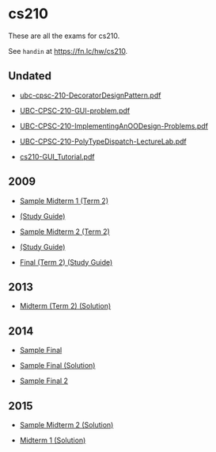# cs210

These are all the exams for cs210.

See `handin` at https://fn.lc/hw/cs210.



## Undated


* [ubc-cpsc-210-DecoratorDesignPattern.pdf](/static/exams/cs210/0/ubc-cpsc-210-DecoratorDesignPattern.pdf)

* [UBC-CPSC-210-GUI-problem.pdf](/static/exams/cs210/0/UBC-CPSC-210-GUI-problem.pdf)

* [UBC-CPSC-210-ImplementingAnOODesign-Problems.pdf](/static/exams/cs210/0/UBC-CPSC-210-ImplementingAnOODesign-Problems.pdf)

* [UBC-CPSC-210-PolyTypeDispatch-LectureLab.pdf](/static/exams/cs210/0/UBC-CPSC-210-PolyTypeDispatch-LectureLab.pdf)

* [cs210-GUI_Tutorial.pdf](/static/exams/cs210/0/cs210-GUI_Tutorial.pdf)



## 2009


* [Sample Midterm 1 (Term 2)](/static/exams/cs210/2009/cs210-2009-t2-sample-midterm1.pdf)

* [(Study Guide)](/static/exams/cs210/2009/cs210-2009-t2-studyguide-midterm1.pdf)

* [Sample Midterm 2 (Term 2)](/static/exams/cs210/2009/cs210-2009-t2-sample-midterm2.pdf)

* [(Study Guide)](/static/exams/cs210/2009/cs210-2009-t2-studyguide-midterm2.pdf)

* [Final (Term 2) (Study Guide)](/static/exams/cs210/2009/cs210-2009-t2-studyguide-final.pdf)



## 2013


* [Midterm (Term 2) (Solution)](/static/exams/cs210/2013/CPSC210-2013-Midterm22013W2_SOLN.pdf)



## 2014


* [Sample Final](/static/exams/cs210/2014/cpsc210-2014-Sample-Final.pdf)

* [Sample Final (Solution)](/static/exams/cs210/2014/cpsc210-2014-Sample-Final-Soln.pdf)

* [Sample Final 2](/static/exams/cs210/2014/CPSC210-2014%20-%20Sample%20Final.pdf)



## 2015


* [Sample Midterm 2 (Solution)](/static/exams/cs210/2015/Sample-Midterm2Soln.pdf)

* [Midterm 1 (Solution)](/static/exams/cs210/2015/CPSC210-15W1-MT1-solutions.pdf)


